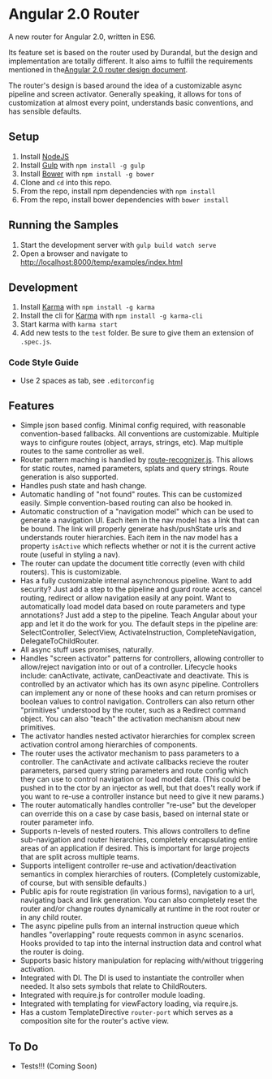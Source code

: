 # Angular 2.0 Router

A new router for Angular 2.0, written in ES6.

Its feature set is based on the router used by Durandal, but the design and implementation are
totally different.
It also aims to fulfill the requirements mentioned in the[Angular 2.0 router design document](https://docs.google.com/document/d/1I3UC0RrgCh9CKrLxeE4sxwmNSBl3oSXQGt9g3KZnTJI).

The router's design is based around the idea of a customizable async pipeline and screen activator.
Generally speaking, it allows for tons of customization at almost every point, understands basic
conventions, and has sensible defaults.


## Setup

1. Install [NodeJS](http://nodejs.org/)
2. Install [Gulp](http://gulpjs.com/) with `npm install -g gulp`
3. Install [Bower](http://bower.io/) with `npm install -g bower`
4. Clone and `cd` into this repo.
5. From the repo, install npm dependencies with `npm install`
6. From the repo, install bower dependencies with `bower install`

## Running the Samples

1. Start the development server with `gulp build watch serve`
2. Open a browser and navigate to [http://localhost:8000/temp/examples/index.html](http://localhost:8000/temp/examples/index.html)

## Development

1. Install [Karma](http://karma-runner.github.io/) with `npm install -g karma`
2. Install the cli for [Karma](http://karma-runner.github.io/) with `npm install -g karma-cli`
3. Start karma with `karma start`
4. Add new tests to the `test` folder. Be sure to give them an extension of `.spec.js`.

### Code Style Guide

* Use 2 spaces as tab, see `.editorconfig`

## Features

* Simple json based config. Minimal config required, with reasonable convention-based fallbacks. All conventions are customizable. Multiple ways to cinfigure routes (object, arrays, strings, etc). Map multiple routes to the same controller as well.
* Router pattern maching is handled by [route-recognizer.js](https://github.com/tildeio/route-recognizer). This allows for static routes, named parameters, splats and query strings. Route generation is also supported.
* Handles push state and hash change.
* Automatic handling of "not found" routes. This can be customized easily. Simple convention-based routing can also be hooked in.
* Automatic construction of a "navigation model" which can be used to generate a navigation UI. Each item in the nav model has a link that can be bound. The link will properly generate hash/pushState urls and understands router hierarchies. Each item in the nav model has a property `isActive` which reflects whether or not it is the current active route (useful in styling a nav).
* The router can update the document title correctly (even with child routers). This is customizable.
* Has a fully customizable internal asynchronous pipeline. Want to add security? Just add a step to the pipeline and guard route access, cancel routing, redirect or allow navigation easily at any point. Want to automatically load model data based on route parameters and type annotations? Just add a step to the pipeline. Teach Angular about your app and let it do the work for you. The default steps in the pipeline are: SelectController, SelectView, ActivateInstruction, CompleteNavigation, DelegateToChildRouter.
* All async stuff uses promises, naturally.
* Handles "screen activator" patterns for controllers, allowing controller to allow/reject navigation into or out of a controller. Lifecycle hooks include: canActivate, activate, canDeactivate and deactivate. This is controlled by an activator which has its own async pipeline. Controllers can implement any or none of these hooks and can return promises or boolean values to control navigation. Controllers can also return other "primitives" understood by the router, such as a Redirect command object. You can also "teach" the activation mechanism about new primitives.
* The activator handles nested activator hierarchies for complex screen activation control among hierarchies of components.
* The router uses the activator mechanism to pass parameters to a controller. The canActivate and activate callbacks recieve the router parameters, parsed query string parameters and route config which they can use to control navigation or load model data. (This could be pushed in to the ctor by an injector as well, but that does't really work if you want to re-use a controller instance but need to give it new params.)
* The router automatically handles controller "re-use" but the developer can override this on a case by case basis, based on internal state or router parameter info.
* Supports n-levels of nested routers. This allows controllers to define sub-navigation and router hierarchies, completely encapsulating entire areas of an application if desired. This is important for large projects that are split across multiple teams.
* Supports intelligent controller re-use and activation/deactivation semantics in complex hierarchies of routers. (Completely customizable, of course, but with sensible defaults.)
* Public apis for route registration (in various forms), navigation to a url, navigating back and link generation. You can also completely reset the router and/or change routes dynamically at runtime in the root router or in any child router.
* The async pipeline pulls from an internal instruction queue which handles "overlapping" route requests common in async scenarios. Hooks provided to tap into the internal instruction data and control what the router is doing.
* Supports basic history manipulation for replacing with/without triggering activation.
* Integrated with DI. The DI is used to instantiate the controller when needed. It also sets symbols that relate to ChildRouters.
* Integrated with require.js for controller module loading.
* Integrated with templating for viewFactory loading, via require.js.
* Has a custom TemplateDirective `router-port` which serves as a composition site for the router's active view.

## To Do
* Tests!!! (Coming Soon)
